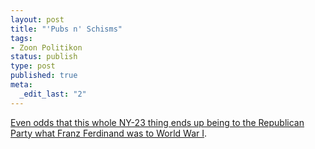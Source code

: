 ```yaml
--- 
layout: post
title: "'Pubs n' Schisms"
tags: 
- Zoon Politikon
status: publish
type: post
published: true
meta: 
  _edit_last: "2"
---
```

<a href="http://www.talkingpointsmemo.com/archives/2009/10/like_the_netscape_ipo.php">Even odds that this whole NY-23 thing ends up being to the Republican Party what Franz Ferdinand was to World War I</a>.
